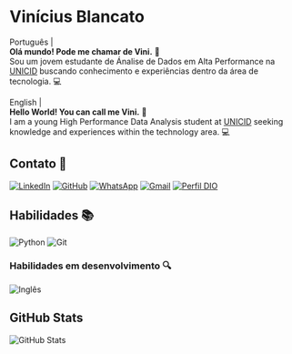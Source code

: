 # Vinícius Blancato 
Português |
<br>
**Olá mundo! Pode me chamar de Vini.** 🤝
<br>
 Sou um jovem estudante de Ánalise de Dados em Alta Performance na [UNICID](https://cursos.cruzeirodosulvirtual.com.br/grad-analise-de-dados-de-alta-performance-cruzeiro-do-sul-virtual/p) buscando conhecimento e experiências dentro da área de tecnologia. 💻

 English |
 <br>
 **Hello World! You can call me Vini.** 🤝
<br>
 I am a young High Performance Data Analysis student at [UNICID](https://cursos.cruzeirodosulvirtual.com.br/grad-analise-de-dados-de-alta-performance-cruzeiro-do-sul-virtual/p) seeking knowledge and experiences within the technology area. 💻

## Contato 📲
[![LinkedIn](https://img.shields.io/badge/LinkedIn-0077B5?style=for-the-badge&logo=linkedin&logoColor=white)](https://www.linkedin.com/in/vinicius-blancato-594204253/)
[![GitHub](https://img.shields.io/badge/GitHub-100000?style=for-the-badge&logo=github&logoColor=white)](https://github.com/blankto123)
[![WhatsApp](https://img.shields.io/badge/WhatsApp-25D366?style=for-the-badge&logo=whatsapp&logoColor=white)](https://wa.me/5511968509503)
[![Gmail](https://img.shields.io/badge/Gmail-333333?style=for-the-badge&logo=gmail&logoColor=red)](mailto:vinifonblan@gmail.com)
[![Perfil DIO](https://img.shields.io/badge/-PERFIL%20NA%20DIO-30A3DC?style=for-the-badge)](https://www.dio.me/users/vinifonblan)

## Habilidades 📚
![Python](https://img.shields.io/badge/python-3670A0?style=for-the-badge&logo=python&logoColor=ffdd54)
![Git](https://img.shields.io/badge/GIT-E44C30?style=for-the-badge&logo=git&logoColor=white)

### Habilidades em desenvolvimento 🔍
<img src="https://img.shields.io/badge/Ingl%C3%AAs-2ea44f?style=for-the-badge" alt="Inglês"></a>

## GitHub Stats
![GitHub Stats](https://github-readme-stats.vercel.app/api?username=blankto123&theme=transparent&bg_color=000&border_color=30A3DC&show_icons=true&icon_color=30A3DC&title_color=E94D5F&text_color=FFF)
